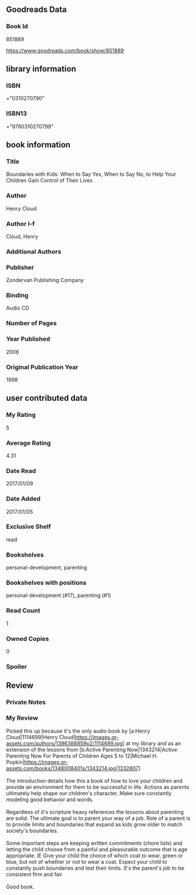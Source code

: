<!-- This template shows how to bulk convert all columns of data into one markdown file -->
<!-- caveat: KeyError if there's a mismatch. Empty values output nothing -->

## Goodreads Data

### Book Id 

851889

https://www.goodreads.com/book/show/851889

## library information

### ISBN 
="0310270790"

### ISBN13 
="9780310270799"

## book information

### Title
Boundaries with Kids: When to Say Yes, When to Say No, to Help Your Children Gain Control of Their Lives

### Author 
Henry Cloud

### Author l-f 
Cloud, Henry

### Additional Authors


### Publisher 
Zondervan Publishing Company

### Binding
Audio CD

### Number of Pages


### Year Published
2006

### Original Publication Year 
1998

## user contributed data

### My Rating
5

### Average Rating
4.31

### Date Read
2017/01/09

### Date Added
2017/01/05

### Exclusive Shelf
read

### Bookshelves
personal-development, parenting

### Bookshelves with positions
personal-development (#17), parenting (#1)

### Read Count
1

### Owned Copies
0

### Spoiler 


## Review

### Private Notes


### My Review
Picked this up because it's the only audio book by [a:Henry Cloud|1114699|Henry Cloud|https://images.gr-assets.com/authors/1396388859p2/1114699.jpg] at my library and as an extension of the lessons from [b:Active Parenting Now|1343214|Active Parenting Now  For Parents of Children Ages 5 to 12|Michael H. Popkin|https://images.gr-assets.com/books/1348008401s/1343214.jpg|1332807]<br/><br/>The introduction details how this a book of how to love your children and provide an environment for them to be successful in life. Actions as parents ultimately help shape our children's character. Make sure constantly modeling good behavior and words.<br/><br/>Regardless of it's scripture heavy references the lessons about parenting are solid. The ultimate goal is to parent your way of a job. Role of a parent is to provide limits and boundaries that expand as kids grow older to match society's boundaries.<br/><br/>Some important steps are keeping written commitments (chore lists) and letting the child choose from a painful and pleasurable outcome that is age appropriate. IE Give your child the choice of which coat to wear, green or blue, but not of whether or not to wear a coat. Expect your child to constantly push boundaries and test their limits. It's the parent's job to be consistent firm and fair.<br/><br/>Good book.<br/><br/>